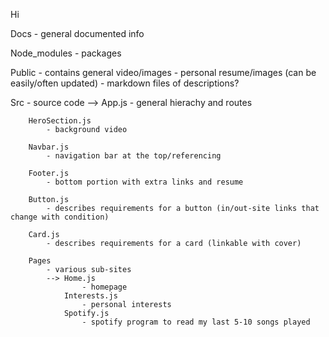 Hi

Docs
	- general documented info

Node_modules
	- packages


Public
	- contains general video/images
	- personal resume/images (can be easily/often updated)
	- markdown files of descriptions?

Src
	- source code
    -->	App.js
    		- general hierachy and routes

    	HeroSection.js
    		- background video

    	Navbar.js
    		- navigation bar at the top/referencing

    	Footer.js
    		- bottom portion with extra links and resume

    	Button.js
    		- describes requirements for a button (in/out-site links that change with condition)

    	Card.js
    		- describes requirements for a card (linkable with cover)

    	Pages
    		- various sub-sites
    		-->	Home.js
					- homepage
				Interests.js
					- personal interests
				Spotify.js
					- spotify program to read my last 5-10 songs played